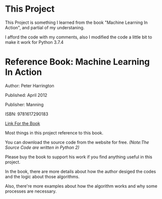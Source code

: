 # This Project
This Project is something I learned from the book "Machine Learning In Action", and partial of my understaning.

I afford the code with my comments, also I modified the code a little bit to make it work for Python 3.7.4

# Reference Book: Machine Learning In Action
Author: Peter Harrington

Published: April 2012

Publisher: Manning

ISBN: 9781617290183

[Link For the Book](https://www.manning.com/books/machine-learning-in-action?query=Perter%20H)

Most things in this project reference to this book.

You can download the source code from the website for free. *(Note:The Source Code are written in Python 2)*

Please buy the book to support his work if you find anything useful in this project.

In the book, there are more details about how the author desiged the codes and the logic about those algorithms.

Also, there're more examples about how the algorithm works and why some processes are necessary.
